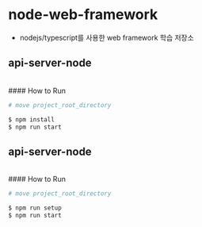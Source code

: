# node-web-framework
* nodejs/typescript를 사용한 web framework 학습 저장소

## api-server-node
<br/>
#### How to Run

```bash
# move project_root_directory

$ npm install
$ npm run start
```

## api-server-node
<br/>
#### How to Run

```bash
# move project_root_directory

$ npm run setup
$ npm run start
```
